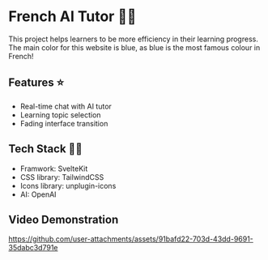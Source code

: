 # French AI Tutor 👨‍🏫

This project helps learners to be more efficiency in their learning progress. The main color for this website is blue, as blue is the most famous colour in French!

## Features ⭐

- Real-time chat with AI tutor
- Learning topic selection
- Fading interface transition

## Tech Stack 🧑‍💻

- Framwork: SvelteKit
- CSS library: TailwindCSS
- Icons library: unplugin-icons
- AI: OpenAI

## Video Demonstration

https://github.com/user-attachments/assets/91bafd22-703d-43dd-9691-35dabc3d791e

